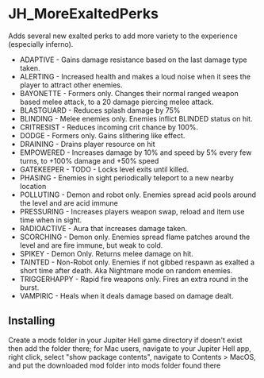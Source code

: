 # JH_MoreExaltedPerks
Adds several new exalted perks to add more variety to the experience (especially inferno).

* ADAPTIVE - Gains damage resistance based on the last damage type taken. 
* ALERTING - Increased health and makes a loud noise when it sees the player to attract other enemies.
* BAYONETTE - Formers only. Changes their normal ranged weapon based melee attack, to a 20 damage piercing melee attack.
* BLASTGUARD - Reduces splash damage by 75%
* BLINDING - Melee enemies only. Enemies inflict BLINDED status on hit.
* CRITRESIST - Reduces incoming crit chance by 100%.
* DODGE - Formers only. Gains slithering like effect.
* DRAINING - Drains player resource on hit
* EMPOWERED - Increases damage by 10% and speed by 5% every few turns, to +100% damage and +50% speed
* GATEKEEPER - TODO - Locks level exits until killed.
* PHASING - Enemies in sight periodically teleport to a new nearby location
* POLLUTING - Demon and robot only. Enemies spread acid pools around the level and are acid immune
* PRESSURING - Increases players weapon swap, reload and item use time when in sight.
* RADIOACTIVE - Aura that increases damage taken.
* SCORCHING - Demon only. Enemies spread flame patches around the level and are fire immune, but weak to cold.
* SPIKEY - Demon Only. Returns melee damage on hit.
* TAINTED - Non-Robot only. Enemies if not gibbed respawn as exalted a short time after death. Aka Nightmare mode on random enemies.
* TRIGGERHAPPY - Rapid fire weapons only. Fires an extra round in the burst.
* VAMPIRIC - Heals when it deals damage based on damage dealt.

## Installing

Create a mods folder in your Jupiter Hell game directory if doesn't exist then add the folder there; for Mac users, navigate to your Jupiter Hell app, right click, select "show package contents", navigate to Contents > MacOS, and put the downloaded mod folder into mods folder found there
